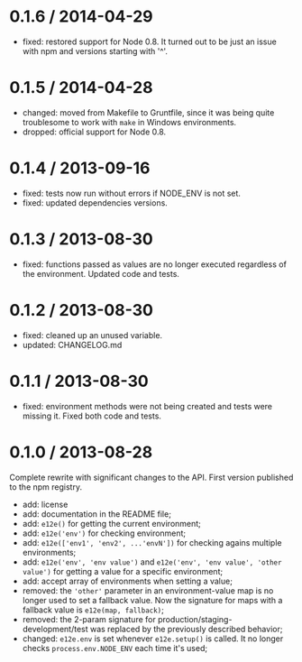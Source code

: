 0.1.6 / 2014-04-29
==================

* fixed: restored support for Node 0.8. It turned out to be just an issue
  with npm and versions starting with '^'.


0.1.5 / 2014-04-28
==================

* changed: moved from Makefile to Gruntfile, since it was being quite
  troublesome to work with `make` in Windows environments.
* dropped: official support for Node 0.8.


0.1.4 / 2013-09-16
==================

* fixed: tests now run without errors if NODE_ENV is not set.
* fixed: updated dependencies versions.


0.1.3 / 2013-08-30
==================

* fixed: functions passed as values are no longer executed regardless of
  the environment. Updated code and tests.


0.1.2 / 2013-08-30
==================

* fixed: cleaned up an unused variable.
* updated: CHANGELOG.md


0.1.1 / 2013-08-30
==================

* fixed: environment methods were not being created and tests were missing
  it. Fixed both code and tests.


0.1.0 / 2013-08-28
==================

Complete rewrite with significant changes to the API.
First version published to the npm registry.

* add: license
* add: documentation in the README file;
* add: `e12e()` for getting the current environment;
* add: `e12e('env')` for checking environment;
* add: `e12e(['env1', 'env2', ...'envN'])` for checking agains multiple
  environments;
* add: `e12e('env', 'env value')` and `e12e('env', 'env value', 'other value')`
  for getting a value for a specific environment;
* add: accept array of environments when setting a value;
* removed: the `'other'` parameter in an environment-value map is no longer
  used to set a fallback value. Now the signature for maps with a fallback
  value is `e12e(map, fallback)`;
* removed: the 2-param signature for production/staging-development/test
  was replaced by the previously described behavior;
* changed: `e12e.env` is set whenever `e12e.setup()` is called. It no
  longer checks `process.env.NODE_ENV` each time it's used;
